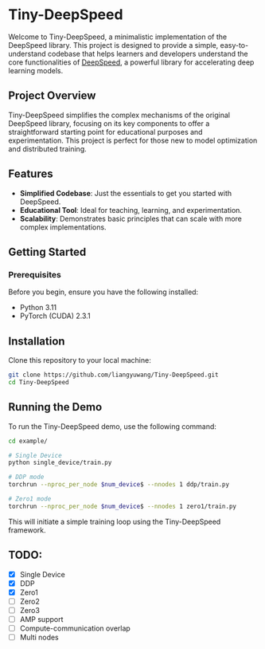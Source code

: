# Tiny-DeepSpeed

Welcome to Tiny-DeepSpeed, a minimalistic implementation of the DeepSpeed library. This project is designed to provide a simple, easy-to-understand codebase that helps learners and developers understand the core functionalities of [DeepSpeed](https://github.com/microsoft/DeepSpeed), a powerful library for accelerating deep learning models.

## Project Overview

Tiny-DeepSpeed simplifies the complex mechanisms of the original DeepSpeed library, focusing on its key components to offer a straightforward starting point for educational purposes and experimentation. This project is perfect for those new to model optimization and distributed training.

## Features

- **Simplified Codebase**: Just the essentials to get you started with DeepSpeed.
- **Educational Tool**: Ideal for teaching, learning, and experimentation.
- **Scalability**: Demonstrates basic principles that can scale with more complex implementations.

## Getting Started

### Prerequisites

Before you begin, ensure you have the following installed:
- Python 3.11
- PyTorch (CUDA) 2.3.1

## Installation
Clone this repository to your local machine:
```bash
git clone https://github.com/liangyuwang/Tiny-DeepSpeed.git
cd Tiny-DeepSpeed
```

## Running the Demo
To run the Tiny-DeepSpeed demo, use the following command:
```bash
cd example/
```

```bash
# Single Device
python single_device/train.py

# DDP mode
torchrun --nproc_per_node $num_device$ --nnodes 1 ddp/train.py

# Zero1 mode
torchrun --nproc_per_node $num_device$ --nnodes 1 zero1/train.py
```
This will initiate a simple training loop using the Tiny-DeepSpeed framework.

## TODO:

- [X] Single Device
- [X] DDP
- [X] Zero1
- [ ] Zero2
- [ ] Zero3
- [ ] AMP support
- [ ] Compute-communication overlap
- [ ] Multi nodes
